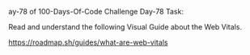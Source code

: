 ay-78 of 100-Days-Of-Code Challenge
Day-78 Task:

Read and understand the following Visual Guide about the Web Vitals.

https://roadmap.sh/guides/what-are-web-vitals
